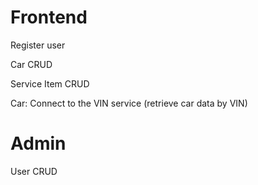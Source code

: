 # Frontend

Register user

Car CRUD

Service Item CRUD

Car: Connect to the VIN service (retrieve car data by VIN)

# Admin

User CRUD
